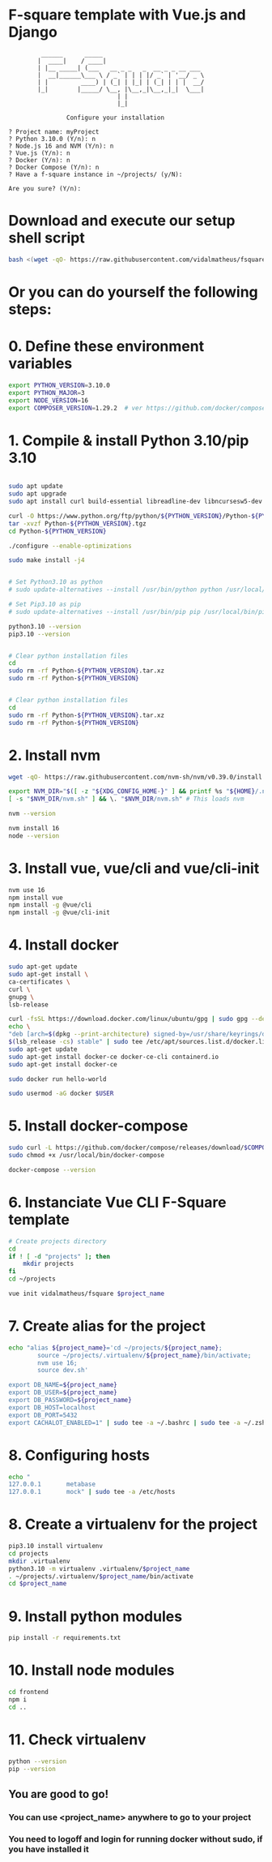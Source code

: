# F-square template with Vue.js and Django


```
         ______      _____
        |  ____|    / ____|
        | |__ _____| (___   __ _ _   _  __ _ _ __ ___
        |  __|______\___ \ / _` | | | |/ _` | '__/ _ \
        | |         ____) | (_| | |_| | (_| | | |  __/
        |_|        |_____/ \__, |\__,_|\__,_|_|  \___|
                              | |
                              |_|

                Configure your installation

? Project name: myProject
? Python 3.10.0 (Y/n): n
? Node.js 16 and NVM (Y/n): n
? Vue.js (Y/n): n
? Docker (Y/n): n
? Docker Compose (Y/n): n
? Have a f-square instance in ~/projects/ (y/N):

Are you sure? (Y/n):
```

# Download and execute our setup shell script
```bash
bash <(wget -qO- https://raw.githubusercontent.com/vidalmatheus/fsquare/master/template/setup.sh) # Shell script for a F-Square app installation.
```
# Or you can do yourself the following steps:

# 0. Define these environment variables
```bash
export PYTHON_VERSION=3.10.0
export PYTHON_MAJOR=3
export NODE_VERSION=16
export COMPOSER_VERSION=1.29.2  # ver https://github.com/docker/compose/releases
```

# 1. Compile & install Python 3.10/pip 3.10
```bash

sudo apt update
sudo apt upgrade
sudo apt install curl build-essential libreadline-dev libncursesw5-dev libssl-dev libsqlite3-dev tk-dev libgdbm-dev libc6-dev libbz2-dev libffi-dev zlib1g-dev

curl -O https://www.python.org/ftp/python/${PYTHON_VERSION}/Python-${PYTHON_VERSION}.tgz
tar -xvzf Python-${PYTHON_VERSION}.tgz
cd Python-${PYTHON_VERSION}

./configure --enable-optimizations

sudo make install -j4


# Set Python3.10 as python
# sudo update-alternatives --install /usr/bin/python python /usr/local/bin/python3.10 1

# Set Pip3.10 as pip
# sudo update-alternatives --install /usr/bin/pip pip /usr/local/bin/pip3.10 1

python3.10 --version
pip3.10 --version


# Clear python installation files
cd
sudo rm -rf Python-${PYTHON_VERSION}.tar.xz
sudo rm -rf Python-${PYTHON_VERSION}


# Clear python installation files
cd
sudo rm -rf Python-${PYTHON_VERSION}.tar.xz
sudo rm -rf Python-${PYTHON_VERSION}
```

# 2. Install nvm
```bash
wget -qO- https://raw.githubusercontent.com/nvm-sh/nvm/v0.39.0/install.sh | bash

export NVM_DIR="$([ -z "${XDG_CONFIG_HOME-}" ] && printf %s "${HOME}/.nvm" || printf %s "${XDG_CONFIG_HOME}/nvm")"
[ -s "$NVM_DIR/nvm.sh" ] && \. "$NVM_DIR/nvm.sh" # This loads nvm

nvm --version

nvm install 16
node --version
```

# 3. Install vue, vue/cli and vue/cli-init
```bash
nvm use 16
npm install vue
npm install -g @vue/cli
npm install -g @vue/cli-init
```

# 4. Install docker
```bash
sudo apt-get update
sudo apt-get install \
ca-certificates \
curl \
gnupg \
lsb-release

curl -fsSL https://download.docker.com/linux/ubuntu/gpg | sudo gpg --dearmor -o /usr/share/keyrings/docker-archive-keyring.gpg
echo \
"deb [arch=$(dpkg --print-architecture) signed-by=/usr/share/keyrings/docker-archive-keyring.gpg] https://download.docker.com/linux/ubuntu \
$(lsb_release -cs) stable" | sudo tee /etc/apt/sources.list.d/docker.list > /dev/null
sudo apt-get update
sudo apt-get install docker-ce docker-ce-cli containerd.io
sudo apt-get install docker-ce

sudo docker run hello-world

sudo usermod -aG docker $USER
```


# 5. Install docker-compose
```bash
sudo curl -L https://github.com/docker/compose/releases/download/$COMPOSER_VERSION/docker-compose-`uname -s`-`uname -m` -o /usr/local/bin/docker-compose
sudo chmod +x /usr/local/bin/docker-compose

docker-compose --version
```


# 6. Instanciate Vue CLI F-Square template
```bash
# Create projects directory
cd
if ! [ -d "projects" ]; then
    mkdir projects
fi
cd ~/projects

vue init vidalmatheus/fsquare $project_name
```

# 7. Create alias for the project
```bash
echo "alias ${project_name}='cd ~/projects/${project_name};
        source ~/projects/.virtualenv/${project_name}/bin/activate;
        nvm use 16;
        source dev.sh'

export DB_NAME=${project_name}
export DB_USER=${project_name}
export DB_PASSWORD=${project_name}
export DB_HOST=localhost
export DB_PORT=5432
export CACHALOT_ENABLED=1" | sudo tee -a ~/.bashrc | sudo tee -a ~/.zshrc >> /dev/null
```

# 8. Configuring hosts
```bash
echo "
127.0.0.1       metabase
127.0.0.1       mock" | sudo tee -a /etc/hosts
```

# 8. Create a virtualenv for the project
```bash
pip3.10 install virtualenv
cd projects
mkdir .virtualenv
python3.10 -m virtualenv .virtualenv/$project_name
. ~/projects/.virtualenv/$project_name/bin/activate
cd $project_name
```

# 9. Install python modules
```bash
pip install -r requirements.txt
```

# 10. Install node modules
```bash
cd frontend
npm i
cd ..
```

# 11. Check virtualenv
```bash
python --version
pip --version
```

## You are good to go!
### You can use <project_name> anywhere to go to your project
### You need to logoff and login for running docker without sudo, if you have installed it
